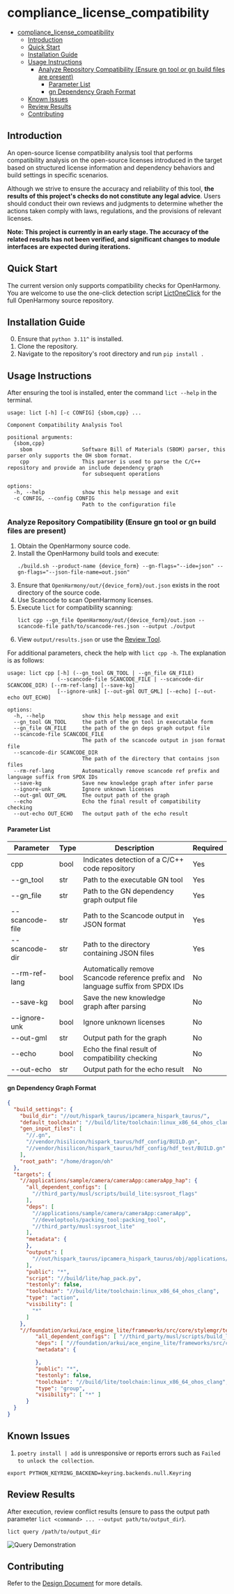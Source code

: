 # compliance_license_compatibility

- [compliance\_license\_compatibility](#compliance_license_compatibility)
  - [Introduction](#introduction)
  - [Quick Start](#quick-start)
  - [Installation Guide](#installation-guide)
  - [Usage Instructions](#usage-instructions)
    - [Analyze Repository Compatibility (Ensure gn tool or gn build files are present)](#analyze-repository-compatibility-ensure-gn-tool-or-gn-build-files-are-present)
      - [Parameter List](#parameter-list)
      - [gn Dependency Graph Format](#gn-dependency-graph-format)
  - [Known Issues](#known-issues)
  - [Review Results](#review-results)
  - [Contributing](#contributing)

## Introduction

An open-source license compatibility analysis tool that performs compatibility analysis on the open-source licenses introduced in the target based on structured license information and dependency behaviors and build settings in specific scenarios.

Although we strive to ensure the accuracy and reliability of this tool, **the results of this project's checks do not constitute any legal advice**. Users should conduct their own reviews and judgments to determine whether the actions taken comply with laws, regulations, and the provisions of relevant licenses.

**Note: This project is currently in an early stage. The accuracy of the related results has not been verified, and significant changes to module interfaces are expected during iterations.**

## Quick Start

The current version only supports compatibility checks for OpenHarmony. You are welcome to use the one-click detection script [LictOneClick](https://gitee.com/zionmoe/lict-one-click) for the full OpenHarmony source repository.

## Installation Guide

0. Ensure that `python 3.11^` is installed.
1. Clone the repository.
2. Navigate to the repository's root directory and run `pip install .`

## Usage Instructions

After ensuring the tool is installed, enter the command `lict --help` in the terminal.

```shell
usage: lict [-h] [-c CONFIG] {sbom,cpp} ...

Component Compatibility Analysis Tool

positional arguments:
  {sbom,cpp}
    sbom                Software Bill of Materials (SBOM) parser, this parser only supports the OH sbom format.
    cpp                 This parser is used to parse the C/C++ repository and provide an include dependency graph
                        for subsequent operations

options:
  -h, --help            show this help message and exit
  -c CONFIG, --config CONFIG
                        Path to the configuration file
```

### Analyze Repository Compatibility (Ensure gn tool or gn build files are present)

1. Obtain the OpenHarmony source code.
2. Install the OpenHarmony build tools and execute:
    ```shell
    ./build.sh --product-name {device_form} --gn-flags="--ide=json" --gn-flags="--json-file-name=out.json"
    ```
3. Ensure that `OpenHarmony/out/{device_form}/out.json` exists in the root directory of the source code.
4. Use Scancode to scan OpenHarmony licenses.
5. Execute `lict` for compatibility scanning:
    ```shell
    lict cpp --gn_file OpenHarmony/out/{device_form}/out.json --scancode-file path/to/scancode-res.json --output ./output
    ```
6. View `output/results.json` or use the [Review Tool](#review-results).

For additional parameters, check the help with `lict cpp -h`. The explanation is as follows:
```shell
usage: lict cpp [-h] (--gn_tool GN_TOOL | --gn_file GN_FILE)
                (--scancode-file SCANCODE_FILE | --scancode-dir SCANCODE_DIR) [--rm-ref-lang] [--save-kg]
                [--ignore-unk] [--out-gml OUT_GML] [--echo] [--out-echo OUT_ECHO]

options:
  -h, --help            show this help message and exit
  --gn_tool GN_TOOL     the path of the gn tool in executable form
  --gn_file GN_FILE     the path of the gn deps graph output file
  --scancode-file SCANCODE_FILE
                        The path of the scancode output in json format file
  --scancode-dir SCANCODE_DIR
                        The path of the directory that contains json files
  --rm-ref-lang         Automatically remove scancode ref prefix and language suffix from SPDX IDs
  --save-kg             Save new knowledge graph after infer parse
  --ignore-unk          Ignore unknown licenses
  --out-gml OUT_GML     The output path of the graph
  --echo                Echo the final result of compatibility checking
  --out-echo OUT_ECHO   The output path of the echo result
```

#### Parameter List

| Parameter         | Type | Description                                                     | Required |
| ----------------- | ---- | --------------------------------------------------------------- | -------- |
| cpp               | bool | Indicates detection of a C/C++ code repository                   | Yes      |
| --gn_tool         | str  | Path to the executable GN tool                                   | Yes      |
| --gn_file         | str  | Path to the GN dependency graph output file                      | Yes      |
| --scancode-file   | str  | Path to the Scancode output in JSON format                       | Yes      |
| --scancode-dir    | str  | Path to the directory containing JSON files                        | Yes      |
| --rm-ref-lang     | bool | Automatically remove Scancode reference prefix and language suffix from SPDX IDs | No       |
| --save-kg         | bool | Save the new knowledge graph after parsing                        | No       |
| --ignore-unk      | bool | Ignore unknown licenses                                           | No       |
| --out-gml         | str  | Output path for the graph                                         | No       |
| --echo            | bool | Echo the final result of compatibility checking                    | No       |
| --out-echo        | str  | Output path for the echo result                                   | No       |

#### gn Dependency Graph Format

```json
{
  "build_settings": {
    "build_dir": "//out/hispark_taurus/ipcamera_hispark_taurus/",
    "default_toolchain": "//build/lite/toolchain:linux_x86_64_ohos_clang",
    "gen_input_files": [
      "//.gn",
      "//vendor/hisilicon/hispark_taurus/hdf_config/BUILD.gn",
      "//vendor/hisilicon/hispark_taurus/hdf_config/hdf_test/BUILD.gn"
    ],
    "root_path": "/home/dragon/oh"
  },
  "targets": {
    "//applications/sample/camera/cameraApp:cameraApp_hap": {
      "all_dependent_configs": [
        "//third_party/musl/scripts/build_lite:sysroot_flags"
      ],
      "deps": [
        "//applications/sample/camera/cameraApp:cameraApp",
        "//developtools/packing_tool:packing_tool",
        "//third_party/musl:sysroot_lite"
      ],
      "metadata": {
      },
      "outputs": [
        "//out/hispark_taurus/ipcamera_hispark_taurus/obj/applications/sample/camera/cameraApp/cameraApp_hap_build_log.txt"
      ],
      "public": "*",
      "script": "//build/lite/hap_pack.py",
      "testonly": false,
      "toolchain": "//build/lite/toolchain:linux_x86_64_ohos_clang",
      "type": "action",
      "visibility": [
        "*"
      ]
    },
    "//foundation/arkui/ace_engine_lite/frameworks/src/core/stylemgr/test/unittest:stylemgr_unittest": {
         "all_dependent_configs": [ "//third_party/musl/scripts/build_lite:sysroot_flags" ],
         "deps": [ "//foundation/arkui/ace_engine_lite/frameworks/src/core/stylemgr/test/unittest:js_frameworks_test_condition_arbitrator", "//foundation/arkui/ace_engine_lite/frameworks/src/core/stylemgr/test/unittest:js_frameworks_test_link_queue", "//foundation/arkui/ace_engine_lite/frameworks/src/core/stylemgr/test/unittest:js_frameworks_test_link_stack", "//foundation/arkui/ace_engine_lite/frameworks/src/core/stylemgr/test/unittest:js_frameworks_test_stylemgr", "//foundation/arkui/ace_engine_lite/frameworks/src/core/stylemgr/test/unittest:js_frameworks_test_stylemgr_media_query" ],
         "metadata": {

         },
         "public": "*",
         "testonly": false,
         "toolchain": "//build/lite/toolchain:linux_x86_64_ohos_clang",
         "type": "group",
         "visibility": [ "*" ]
      }
  }
}
```

## Known Issues

1. `poetry install | add` is unresponsive or reports errors such as `Failed to unlock the collection`.

```shell
export PYTHON_KEYRING_BACKEND=keyring.backends.null.Keyring
```

## Review Results

After execution, review conflict results (ensure to pass the output path parameter `lict <command> ... --output path/to/output_dir`).

```shell
lict query /path/to/output_dir
```

![Query Demonstration](assets/example.gif)

## Contributing

Refer to the [Design Document](doc/设计文档.md#开发手册) for more details.